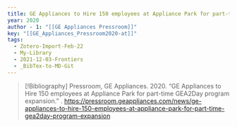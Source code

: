 ```yaml
---
title: GE Appliances to Hire 150 employees at Appliance Park for part-time GEA2Day program expansion
year: 2020
author - 1: "[[GE Appliances Pressroom]]"
key: "[[GE_Appliances_Pressroom2020-at]]"
tags:
  - Zotero-Import-Feb-22
  - My-Library
  - 2021-12-03-Frontiers
  - _BibTex-to-MD-Git
---
```


> [!Bibliography]
> Pressroom, GE Appliances. 2020. “GE Appliances to Hire 150 employees at Appliance Park for part-time GEA2Day program expansion.” . https://pressroom.geappliances.com/news/ge-appliances-to-hire-150-employees-at-appliance-park-for-part-time-gea2day-program-expansion